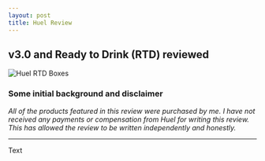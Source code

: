 ```yaml
---
layout: post
title: Huel Review
---
```


## v3.0 and Ready to Drink (RTD) reviewed
![Huel RTD Boxes](https://raw.githubusercontent.com/crdav/crdav.github.io/master/images/huel/Boxes.jpg)
### Some initial background and disclaimer
_All of the products featured in this review were purchased by me. I have not received any payments or compensation from Huel for writing this review. This has allowed the review to be written independently and honestly._

---- 
Text
